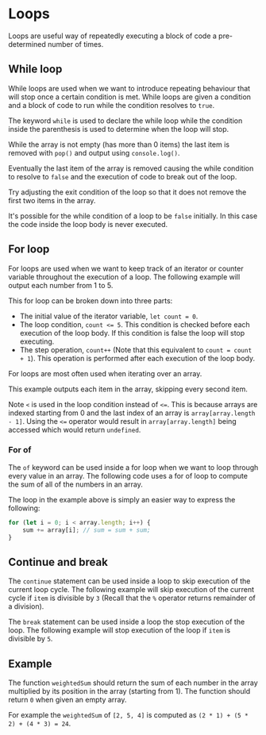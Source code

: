 # Loops

Loops are useful way of repeatedly executing a block of code a pre-determined 
number of times.

## While loop

While loops are used when we want to introduce repeating behaviour that will 
stop once a certain condition is met. While loops are given a condition and 
a block of code to run while the condition resolves to `true`.

<div class="editor" source="while.js"></div>

The keyword `while` is used to declare the while loop while the condition 
inside the parenthesis is used to determine when the loop will stop.

While the array is not empty (has more than 0 items) the last item is removed 
with `pop()` and output using `console.log()`.

Eventually the last item of the array is removed causing the while condition to 
resolve to `false` and the execution of code to break out of the loop.

Try adjusting the exit condition of the loop so that it does not remove the 
first two items in the array.

<div class="note">

It's possible for the while condition of a loop to be `false` initially. In 
this case the code inside the loop body is never executed.
</div>

## For loop

For loops are used when we want to keep track of an iterator or counter 
variable throughout the execution of a loop. The following example will output 
each number from 1 to 5.

<div class="editor" source="for.js"></div>

This for loop can be broken down into three parts:
- The initial value of the iterator variable, `let count = 0`.
- The loop condition, `count <= 5`. This condition is checked before each 
execution of the loop body. If this condition is false the loop will stop 
executing.
- The step operation, `count++` (Note that this equivalent to 
`count = count + 1`). This operation is performed after each execution of the 
loop body.

For loops are most often used when iterating over an array.

<div class="editor" source="forarray.js"></div>

This example outputs each item in the array, skipping every second item.

Note `<` is used in the loop condition instead of `<=`. This is because arrays 
are indexed starting from 0 and the last index of an array is 
`array[array.length - 1]`. Using the `<=` operator would result in 
`array[array.length]` being accessed which would return `undefined`.

### For of

The `of` keyword can be used inside a for loop when we want to loop through 
every value in an array. The following code uses a for of loop to compute 
the sum of all of the numbers in an array.

<div class="editor" source="forof.js"></div>

The loop in the example above is simply an easier way to express the following:
```js
for (let i = 0; i < array.length; i++) {
    sum += array[i]; // sum = sum + sum;
}
```

## Continue and break

The `continue` statement can be used inside a loop to skip execution of the 
current loop cycle. The following example will skip execution of the current 
cycle if `item` is divisible by `3` (Recall that the `%` operator returns 
remainder of a division).

<div class="editor" source="continue.js"></div>

The `break` statement can be used inside a loop the stop execution of the loop. 
The following example will stop execution of the loop if `item` is divisible by 
`5`.

<div class="editor" source="break.js"></div>

## Example

The function `weightedSum` should return the sum of each number in the array 
multiplied by its position in the array (starting from 1). The function should 
return `0` when given an empty array.

For example the `weightedSum` of `[2, 5, 4]` is computed as 
`(2 * 1) + (5 * 2) + (4 * 3) = 24`.

<div class="editor" source="weighted-sum.js" test="weighted-sum-test.js"></div>


